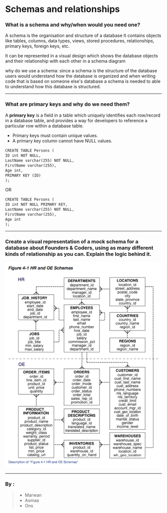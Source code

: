 
# Schemas and relationships
### What is a schema and why/when would you need one?

A schema is the organisation and structure of a database
It contains objects like tables, columns, data types, views, stored procedures, relationships, primary keys, foreign keys, etc.

It can be represented in a visual design which shows the database objects and their relationship with each other in a schema diagram

why do we use a schema:
since a schema is the structure of the database users would understand how the database is organized and when writing code that is based on someone else's database a schema is needed to able to understand how this database is structured.

---

### What are primary keys and why do we need them?

A **primary key** is a field in a table which uniquely identifies each row/record in a database table, and provides a way for developers to reference a particular row within a database table.
* Primary keys must contain unique values.
* A primary key column cannot have NULL values.

```
CREATE TABLE Persons (
ID int NOT NULL,
LastName varchar(255) NOT NULL,
FirstName varchar(255),
Age int,
PRIMARY KEY (ID)
);
```

OR 

```
CREATE TABLE Persons (
ID int NOT NULL PRIMARY KEY,
LastName varchar(255) NOT NULL,
FirstName varchar(255),
Age int
);
```

---

### Create a visual representation of a mock schema for a database about Founders & Coders, using as many different kinds of relationship as you can. Explain the logic behind it.

<p align="center">
<img src="https://raw.githubusercontent.com/FAC10/research/master/week-6/schema-example-oracle.png">
</p>

---

### By :
 > * Marwan  
 > * Asmaa
 > * Ons

